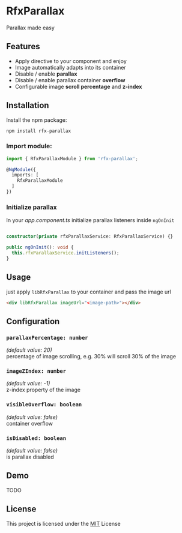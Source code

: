 # RfxParallax

Parallax made easy

## Features

- Apply directive to your component and enjoy
- Image automatically adapts into its container
- Disable / enable **parallax**
- Disable / enable parallax container **overflow**
- Configurable image **scroll percentage** and **z-index**

## Installation

Install the npm package:
```bash
npm install rfx-parallax
```

### Import module:

```typescript
import { RfxParallaxModule } from 'rfx-parallax';

@NgModule({
  imports: [
    RfxParallaxModule
  ]
})
```

### Initialize parallax

In your *app.component.ts* initialize parallax listeners inside `ngOnInit`
```typescript

constructor(private rfxParallaxService: RfxParallaxService) {}

public ngOnInit(): void {
  this.rfxParallaxService.initListeners();
}
```

## Usage

just apply `libRfxParallax` to your container and pass the image url
```html
<div libRfxParallax imageUrl="<image-path>"></div>
```

## Configuration

### ``parallaxPercentage: number``
*(default value: 20)*<br />
percentage of image scrolling, e.g. 30% will scroll 30% of the image

### ``imageZIndex: number``
*(default value: -1)*<br />
z-index property of the image

### ``visibleOverflow: boolean``
*(default value: false)*<br />
container overflow

### ``isDisabled: boolean``
*(default value: false)*<br />
is parallax disabled

## Demo

TODO

## License

This project is licensed under the [MIT](http://vjpr.mit-license.org) License
